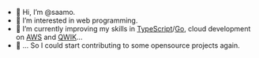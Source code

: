 - 👋 Hi, I’m @saamo.
- 👀 I’m interested in web programming.
- 🌱 I’m currently improving my skills in [TypeScript](https://www.typescriptlang.org)/[Go](https://go.dev), cloud development on [AWS](https://aws.amazon.com) and [QWIK](https://qwik.builder.io)...
- 💞️ ... So I could start contributing to some opensource projects again. 
<!--- 📫 How to reach me: `echo "hello" > /dev/null`--->

<!---
saamo/saamo is a ✨ special ✨ repository because its `README.md` (this file) appears on your GitHub profile.
You can click the Preview link to take a look at your changes.
--->
